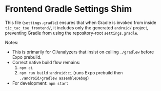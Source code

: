 # Frontend Gradle Settings Shim

This file (`settings.gradle`) ensures that when Gradle is invoked from inside `tic_tac_toe_frontend/`, it includes only the generated `android/` project, preventing Gradle from using the repository-root `settings.gradle`.

Notes:
- This is primarily for CI/analyzers that insist on calling `./gradlew` before Expo prebuild.
- Correct native build flow remains:
  1) `npm ci`
  2) `npm run build:android:ci` (runs Expo prebuild then `./android/gradlew assembleDebug`)
- For development: `npm start`
